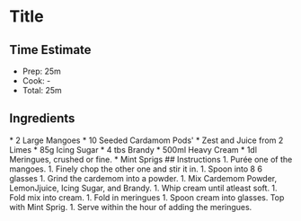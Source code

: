 # Title 

## Time Estimate
* Prep: 25m
* Cook: -
* Total: 25m
## Ingredients 
<one ingredient per row> 
<SI units. 0.5 format>
* 2 Large Mangoes
* 10 Seeded Cardamom Pods'
* Zest and Juice from 2 Limes
* 85g Icing Sugar
* 4 tbs Brandy
* 500ml Heavy Cream
* 1dl Meringues, crushed or fine.
* Mint Sprigs
## Instructions
1. Purée one of the mangoes.
1. Finely chop the other one and stir it in.
1. Spoon into 8 6 glasses
1. Grind the cardemom into a powder.
1. Mix Cardemom Powder, LemonJjuice, Icing Sugar, and Brandy. 
1. Whip cream until atleast soft. 
1. Fold mix into cream.
1. Fold in meringues   
1. Spoon cream into glasses. Top with Mint Sprig.
1. Serve within the hour of adding the meringues.

